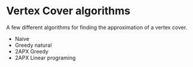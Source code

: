 # Vertex Cover algorithms

A few different algorithms for finding the approximation of a vertex cover.

- Naive
- Greedy natural
- 2APX Greedy
- 2APX Linear programing
